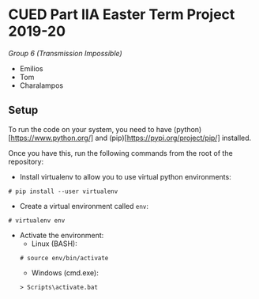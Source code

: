 # CUED Part IIA Easter Term Project 2019-20

_Group 6 (Transmission Impossible)_
* Emilios
* Tom
* Charalampos

## Setup
To run the code on your system, you need to have (python)[https://www.python.org/] and (pip)[https://pypi.org/project/pip/] installed.

Once you have this, run the following commands from the root of the repository:

* Install virtualenv to allow you to use virtual python environments:
```
# pip install --user virtualenv
```
* Create a virtual environment called `env`:
```
# virtualenv env
```
* Activate the environment:
	* Linux (BASH):
	```
	# source env/bin/activate
	```
	* Windows (cmd.exe):
	```
	> Scripts\activate.bat
	```

